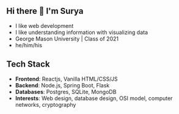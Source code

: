 ## Hi there 👋 I'm Surya
* I like web development
* I like understanding information with visualizing data 
* George Mason University | Class of 2021
* he/him/his
## **Tech Stack**
* **Frontend**: Reactjs, Vanilla HTML/CSS/JS
* **Backend**: Node.js, Spring Boot, Flask
* **Databases**: Postgres, SQLite, MongoDB
* **Interests**: Web design, database design, OSI model, computer networks, cryptography
